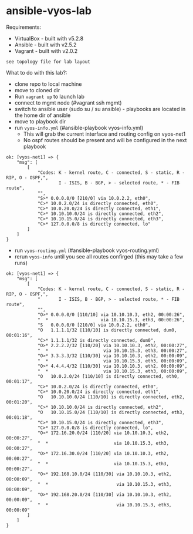 # ansible-vyos-lab

Requirements:
  - VirtualBox - built with v5.2.8
  - Ansible - built with v2.5.2
  - Vagrant - built with v2.0.2

`see topology file for lab layout`

What to do with this lab?:
- clone repo to local machine
- move to cloned dir
- Run `vagrant up` to launch lab
- connect to mgmt node (#vagrant ssh mgmt)
- switch to ansible user (sudo su /  su ansible) - playbooks are located in the home dir of ansible
- move to playbook dir
- run `vyos-info.yml` (#ansible-playbook vyos-info.yml)
  - This will grab the current interface and routing config on vyos-net1
  - No ospf routes should be present and will be configured in the next playbook

```
ok: [vyos-net1] => {
    "msg": [
        [
            "Codes: K - kernel route, C - connected, S - static, R - RIP, O - OSPF,",
            "       I - ISIS, B - BGP, > - selected route, * - FIB route",
            "",
            "S>* 0.0.0.0/0 [210/0] via 10.0.2.2, eth0",
            "C>* 10.0.2.0/24 is directly connected, eth0",
            "C>* 10.0.20.0/24 is directly connected, eth1",
            "C>* 10.10.10.0/24 is directly connected, eth2",
            "C>* 10.10.15.0/24 is directly connected, eth3",
            "C>* 127.0.0.0/8 is directly connected, lo"
        ]
    ]
}

```
- run `vyos-routing.yml` (#ansible-playbook vyos-routing.yml)
- rerun `vyos-info` until you see all routes confirged (this may take a few runs)

```
ok: [vyos-net1] => {
    "msg": [
        [
            "Codes: K - kernel route, C - connected, S - static, R - RIP, O - OSPF,",
            "       I - ISIS, B - BGP, > - selected route, * - FIB route",
            "",
            "O>* 0.0.0.0/0 [110/10] via 10.10.10.3, eth2, 00:00:26",
            "  *                    via 10.10.15.3, eth3, 00:00:26",
            "S   0.0.0.0/0 [210/0] via 10.0.2.2, eth0",
            "O   1.1.1.1/32 [110/10] is directly connected, dum0, 00:01:16",
            "C>* 1.1.1.1/32 is directly connected, dum0",
            "O>* 2.2.2.2/32 [110/20] via 10.10.10.3, eth2, 00:00:27",
            "  *                     via 10.10.15.3, eth3, 00:00:27",
            "O>* 3.3.3.3/32 [110/30] via 10.10.10.3, eth2, 00:00:09",
            "  *                     via 10.10.15.3, eth3, 00:00:09",
            "O>* 4.4.4.4/32 [110/30] via 10.10.10.3, eth2, 00:00:09",
            "  *                     via 10.10.15.3, eth3, 00:00:09",
            "O   10.0.2.0/24 [110/10] is directly connected, eth0, 00:01:17",
            "C>* 10.0.2.0/24 is directly connected, eth0",
            "C>* 10.0.20.0/24 is directly connected, eth1",
            "O   10.10.10.0/24 [110/10] is directly connected, eth2, 00:01:20",
            "C>* 10.10.10.0/24 is directly connected, eth2",
            "O   10.10.15.0/24 [110/10] is directly connected, eth3, 00:01:18",
            "C>* 10.10.15.0/24 is directly connected, eth3",
            "C>* 127.0.0.0/8 is directly connected, lo",
            "O>* 172.16.20.0/24 [110/20] via 10.10.10.3, eth2, 00:00:27",
            "  *                         via 10.10.15.3, eth3, 00:00:27",
            "O>* 172.16.30.0/24 [110/20] via 10.10.10.3, eth2, 00:00:27",
            "  *                         via 10.10.15.3, eth3, 00:00:27",
            "O>* 192.168.10.0/24 [110/30] via 10.10.10.3, eth2, 00:00:09",
            "  *                          via 10.10.15.3, eth3, 00:00:09",
            "O>* 192.168.20.0/24 [110/30] via 10.10.10.3, eth2, 00:00:09",
            "  *                          via 10.10.15.3, eth3, 00:00:09"
        ]
    ]
}

```



